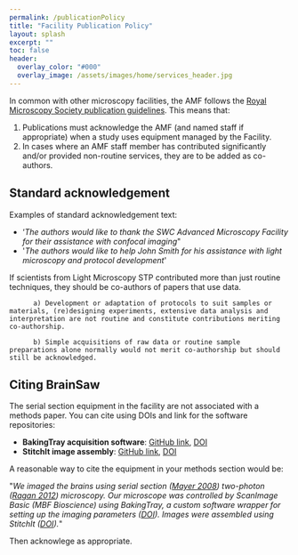 ```yaml
---
permalink: /publicationPolicy
title: "Facility Publication Policy"
layout: splash
excerpt: ""
toc: false
header:
  overlay_color: "#000"
  overlay_image: /assets/images/home/services_header.jpg
---
```

 

In common with other microscopy facilities, the AMF follows the [Royal Microscopy Society publication guidelines](https://www.rms.org.uk/community/networks-affiliates/bioimaginguk-network/resources/imaging-facility-publication-guidelines.html). This means that:

1. Publications must acknowledge the AMF (and named staff if appropriate) when a study uses equipment managed by the Facility.
2. In cases where an AMF staff member has contributed significantly and/or provided non-routine services, they are to be added as co-authors. 


## Standard acknowledgement
Examples of standard acknowledgement text:
*  ‘_The authors would like to thank the SWC Advanced Microscopy Facility for their assistance with confocal imaging_"
*  '_The authors would like to help John Smith for his assistance with light microscopy and protocol development_'



If scientists from Light Microscopy STP contributed more than just routine techniques, they should be co-authors of papers that use data.

          a) Development or adaptation of protocols to suit samples or materials, (re)designing experiments, extensive data analysis and interpretation are not routine and constitute contributions meriting co-authorship.

          b) Simple acquisitions of raw data or routine sample preparations alone normally would not merit co-authorship but should still be acknowledged.



## Citing BrainSaw
The serial section equipment in the facility are not associated with a methods paper. You can cite using DOIs and link for the software repositories:

* **BakingTray acquisition software**: [GitHub link](https://github.com/SWC-Advanced-Microscopy/BakingTray), [DOI](https://zenodo.org/badge/latestdoi/96208671)
* **StitchIt image assembly**: [GitHub link](https://github.com/SWC-Advanced-Microscopy/StitchIt), [DOI](https://zenodo.org/badge/latestdoi/57851444)

A reasonable way to cite the equipment in your methods section would be:

"_We imaged the brains using serial section ([Mayer 2008](https://doi.org/10.1111/j.1365-2818.2008.02024.x)) two-photon ([Ragan 2012](https://www.ncbi.nlm.nih.gov/pmc/articles/PMC3297424/)) microscopy. Our microscope was controlled by ScanImage Basic (MBF Bioscience) using BakingTray, a custom software wrapper for setting up the imaging parameters ([DOI](https://zenodo.org/badge/latestdoi/96208671)). Images were assembled using StitchIt ([DOI](https://zenodo.org/badge/latestdoi/57851444))._"

Then acknowlege as appropriate. 
